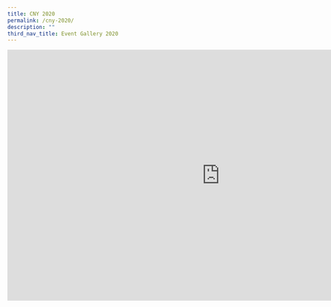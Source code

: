 ```yaml
---
title: CNY 2020
permalink: /cny-2020/
description: ""
third_nav_title: Event Gallery 2020
---
```

<iframe src="https://docs.google.com/presentation/d/e/2PACX-1vRtz5Vs1RxccLEfLxWZchL3Ozsk4vMHe1bGkDq70tIsdL3GzA4LaiVmK7LX79m8BONSpVwh3s-aVyf8/embed?start=false&loop=false&delayms=10000" frameborder="0" width="960" height="569" allowfullscreen="true"></iframe>